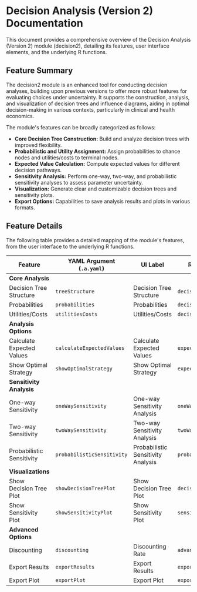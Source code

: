 # Decision Analysis (Version 2) Documentation

This document provides a comprehensive overview of the Decision Analysis (Version 2) module (decision2), detailing its features, user interface elements, and the underlying R functions.

## Feature Summary

The decision2 module is an enhanced tool for conducting decision analyses, building upon previous versions to offer more robust features for evaluating choices under uncertainty. It supports the construction, analysis, and visualization of decision trees and influence diagrams, aiding in optimal decision-making in various contexts, particularly in clinical and health economics.

The module's features can be broadly categorized as follows:

*   **Core Decision Tree Construction:** Build and analyze decision trees with improved flexibility.
*   **Probabilistic and Utility Assignment:** Assign probabilities to chance nodes and utilities/costs to terminal nodes.
*   **Expected Value Calculation:** Compute expected values for different decision pathways.
*   **Sensitivity Analysis:** Perform one-way, two-way, and probabilistic sensitivity analyses to assess parameter uncertainty.
*   **Visualization:** Generate clear and customizable decision trees and sensitivity plots.
*   **Export Options:** Capabilities to save analysis results and plots in various formats.

## Feature Details

The following table provides a detailed mapping of the module's features, from the user interface to the underlying R functions.

| Feature                          | YAML Argument (`.a.yaml`)      | UI Label                               | Results Section (`.r.yaml`)         | R Function (`.b.R`)                  |
| -------------------------------- | ------------------------------ | -------------------------------------- | ----------------------------------- | ------------------------------------ |
| **Core Analysis**                |                                |                                        |                                     |                                      |
| Decision Tree Structure          | `treeStructure`                | Decision Tree Structure                | `decisionOverview`                  | `.buildDecisionTree`                 |
| Probabilities                    | `probabilities`                | Probabilities                          | `decisionOverview`                  | `.assignProbabilities`               |
| Utilities/Costs                  | `utilitiesCosts`               | Utilities/Costs                        | `decisionOverview`                  | `.assignUtilitiesCosts`              |
| **Analysis Options**             |                                |                                        |                                     |                                      |
| Calculate Expected Values        | `calculateExpectedValues`      | Calculate Expected Values              | `expectedValueResults`              | `.calculateExpectedValues`           |
| Show Optimal Strategy            | `showOptimalStrategy`          | Show Optimal Strategy                  | `expectedValueResults`              | `.identifyOptimalStrategy`           |
| **Sensitivity Analysis**         |                                |                                        |                                     |                                      |
| One-way Sensitivity              | `oneWaySensitivity`            | One-way Sensitivity Analysis           | `oneWaySensitivityResults`          | `.performOneWaySensitivity`          |
| Two-way Sensitivity              | `twoWaySensitivity`            | Two-way Sensitivity Analysis           | `twoWaySensitivityResults`          | `.performTwoWaySensitivity`          |
| Probabilistic Sensitivity        | `probabilisticSensitivity`     | Probabilistic Sensitivity Analysis     | `probabilisticSensitivityResults`   | `.performProbabilisticSensitivity`   |
| **Visualizations**               |                                |                                        |                                     |                                      |
| Show Decision Tree Plot          | `showDecisionTreePlot`         | Show Decision Tree Plot                | `decisionTreePlot`                  | `.plotDecisionTree`                  |
| Show Sensitivity Plot            | `showSensitivityPlot`          | Show Sensitivity Plot                  | `sensitivityPlot`                   | `.plotSensitivity`                   |
| **Advanced Options**             |                                |                                        |                                     |                                      |
| Discounting                      | `discounting`                  | Discounting Rate                       | `advancedOptions`                   | `.applyDiscounting`                  |
| Export Results                   | `exportResults`                | Export Results                         | `exportOptions`                     | `.exportDecisionResults`             |
| Export Plot                      | `exportPlot`                   | Export Plot                            | `exportOptions`                     | `.exportDecisionPlot`                |